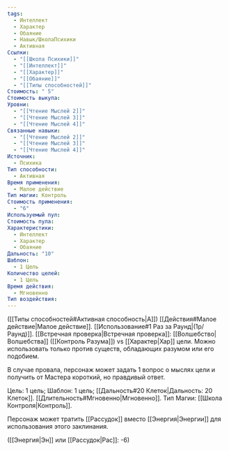 ```yaml
---
tags:
  - Интеллект
  - Характер
  - Обаяние
  - Навык/ШколаПсихики
  - Активная
Ссылки:
  - "[[Школа Психики]]"
  - "[[Интеллект]]"
  - "[[Характер]]"
  - "[[Обаяние]]"
  - "[[Типы способностей]]"
Стоимость: " 5"
Стоимость выкупа: 
Уровни:
  - "[[Чтение Мыслей 2]]"
  - "[[Чтение Мыслей 3]]"
  - "[[Чтение Мыслей 4]]"
Связанные навыки:
  - "[[Чтение Мыслей 2]]"
  - "[[Чтение Мыслей 3]]"
  - "[[Чтение Мыслей 4]]"
Источник:
  - Психика
Тип способности:
  - Активная
Время применения:
  - Малое действие
Тип магии: Контроль
Стоимость применения:
  - "6"
Используемый пул: 
Стоимость пула: 
Характеристики:
  - Интеллект
  - Характер
  - Обаяние
Дальность: "10"
Шаблон:
  - 1 Цель
Количество целей:
  - 1 Цель
Время действия:
  - Мгновенно
Тип воздействия:
---
```

([[Типы способностей#Активная способность|А]]) [[Действия#Малое действие|Малое действие]]. [[Использование#1 Раз за Раунд|(1р/Раунд)]]. [[Встречная проверка|Встречная проверка]]: [[Волшебство|Волшебства]] ([[Контроль Разума]]) vs [[Характер|Хар]] цели. Можно использовать только против существ, обладающих разумом или его подобием. 

В случае провала, персонаж может задать 1 вопрос о мыслях цели и получить от Мастера короткий, но правдивый ответ. 

Цель: 1 цель; Шаблон: 1 цель; [[Дальность#20 Клеток|Дальность: 20 Клеток]]. [[Длительность#Мгновенно|Мгновенно]]. 
Тип Магии: [[Школа Контроля|Контроль]]. 

Персонаж может тратить [[Рассудок]] вместо [[Энергия|Энергии]] для использования этого заклинания.

([[Энергия|Эн]] или [[Рассудок|Рас]]: -6)